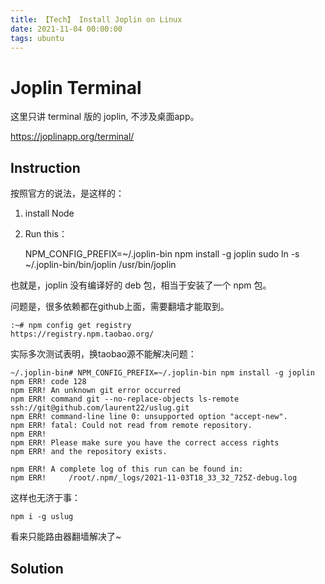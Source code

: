 ```yaml
---
title: 【Tech】 Install Joplin on Linux
date: 2021-11-04 00:00:00
tags: ubuntu
---
```


# Joplin Terminal

这里只讲 terminal 版的 joplin, 不涉及桌面app。

https://joplinapp.org/terminal/

## Instruction

按照官方的说法，是这样的：

1. install Node
1. Run this：

	NPM_CONFIG_PREFIX=~/.joplin-bin npm install -g joplin
	sudo ln -s ~/.joplin-bin/bin/joplin /usr/bin/joplin
	
也就是，joplin 没有编译好的 deb 包，相当于安装了一个 npm 包。

问题是，很多依赖都在github上面，需要翻墙才能取到。

	:~# npm config get registry
	https://registry.npm.taobao.org/

实际多次测试表明，换taobao源不能解决问题：

	~/.joplin-bin# NPM_CONFIG_PREFIX=~/.joplin-bin npm install -g joplin
	npm ERR! code 128
	npm ERR! An unknown git error occurred
	npm ERR! command git --no-replace-objects ls-remote ssh://git@github.com/laurent22/uslug.git
	npm ERR! command-line line 0: unsupported option "accept-new".
	npm ERR! fatal: Could not read from remote repository.
	npm ERR! 
	npm ERR! Please make sure you have the correct access rights
	npm ERR! and the repository exists.

	npm ERR! A complete log of this run can be found in:
	npm ERR!     /root/.npm/_logs/2021-11-03T18_33_32_725Z-debug.log

这样也无济于事：

	npm i -g uslug

看来只能路由器翻墙解决了~

## Solution

